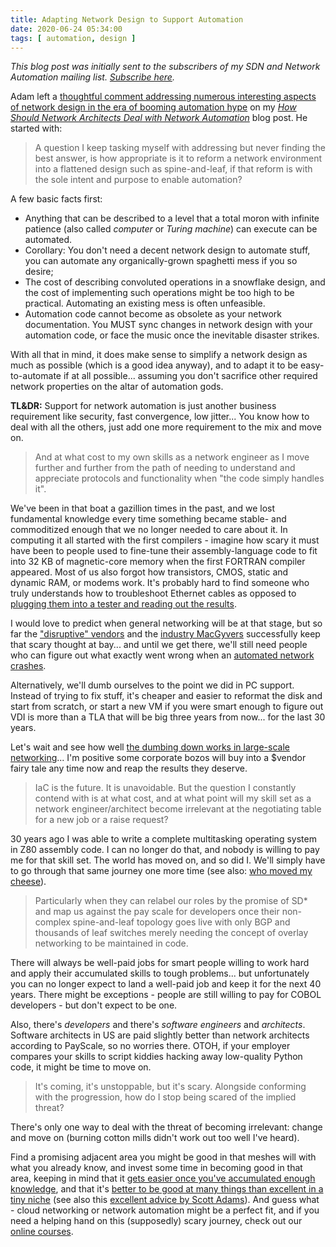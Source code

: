 ```yaml
---
title: Adapting Network Design to Support Automation
date: 2020-06-24 05:34:00
tags: [ automation, design ]
---
```

*This blog post was initially sent to the subscribers of my SDN and Network Automation mailing list. [Subscribe here](http://www.ipspace.net/Subscribe/Five_SDN_Tips).*

Adam left a [thoughtful comment addressing numerous interesting aspects of network design in the era of booming automation hype](https://blog.ipspace.net/2020/06/network-architects-facing-automation.html#73) on my *[How Should Network Architects Deal with Network Automation](https://blog.ipspace.net/2020/06/network-architects-facing-automation.html)* blog post. He started with:

> A question I keep tasking myself with addressing but never finding the best answer, is how appropriate is it to reform a network environment into a flattened design such as spine-and-leaf, if that reform is with the sole intent and purpose to enable automation?

A few basic facts first:
<!--more-->
* Anything that can be described to a level that a total moron with infinite patience (also called _computer_ or _Turing machine_) can execute can be automated. 
* Corollary: You don't need a decent network design to automate stuff, you can automate any organically-grown spaghetti mess if you so desire;
* The cost of describing convoluted operations in a snowflake design, and the cost of implementing such operations might be too high to be practical. Automating an existing mess is often unfeasible.
* Automation code cannot become as obsolete as your network documentation. You MUST sync changes in network design with your automation code, or face the music once the inevitable disaster strikes.

With all that in mind, it does make sense to simplify a network design as much as possible (which is a good idea anyway), and to adapt it to be easy-to-automate if at all possible... assuming you don't sacrifice other required network properties on the altar of automation gods.

**TL&DR:** Support for network automation is just another business requirement like security, fast convergence, low jitter... You know how to deal with all the others, just add one more requirement to the mix and move on.

>  And at what cost to my own skills as a network engineer as I move further and further from the path of needing to understand and appreciate protocols and functionality when "the code simply handles it".

We've been in that boat a gazillion times in the past, and we lost fundamental knowledge every time something became stable- and commoditized enough that we no longer needed to care about it. In computing it all started with the first compilers - imagine how scary it must have been to people used to fine-tune their assembly-language code to fit into 32 KB of magnetic-core memory when the first FORTRAN compiler appeared. Most of us also forgot how transistors, CMOS, static and dynamic RAM, or modems work. It's probably hard to find someone who truly understands how to troubleshoot Ethernet cables as opposed to [plugging them into a tester and reading out the results](https://blog.ipspace.net/2018/02/how-self-sufficient-do-you-want-to-be.html).

I would love to predict when general networking will be at that stage, but so far the ["disruptive" vendors](https://blog.ipspace.net/2019/10/the-cost-of-disruptiveness-and.html) and the [industry MacGyvers](https://blog.ipspace.net/2013/08/temper-your-macgyver-streak.html) successfully keep that scary thought at bay... and until we get there, we'll still need people who can figure out what exactly went wrong when an [automated network crashes](https://blog.ipspace.net/2018/02/big-red-button-for-network-automation.html).

Alternatively, we'll dumb ourselves to the point we did in PC support. Instead of trying to fix stuff, it's cheaper and easier to reformat the disk and start from scratch, or start a new VM if you were smart enough to figure out VDI is more than a TLA that will be big three years from now... for the last 30 years. 

Let's wait and see how well [the dumbing down works in large-scale networking](https://blog.ipspace.net/2015/11/can-you-afford-to-reformat-your-data.html)... I'm positive some corporate bozos will buy into a $vendor fairy tale any time now and reap the results they deserve.

> IaC is the future. It is unavoidable. But the question I constantly contend with is at what cost, and at what point will my skill set as a network engineer/architect become irrelevant at the negotiating table for a new job or a raise request?

30 years ago I was able to write a complete multitasking operating system in Z80 assembly code. I can no longer do that, and nobody is willing to pay me for that skill set. The world has moved on, and so did I. We'll simply have to go through that same journey one more time (see also: [who moved my cheese](https://en.wikipedia.org/wiki/Who_Moved_My_Cheese%3F)).

> Particularly when they can relabel our roles by the promise of SD* and map us against the pay scale for developers once their non-complex spine-and-leaf topology goes live with only BGP and thousands of leaf switches merely needing the concept of overlay networking to be maintained in code.

There will always be well-paid jobs for smart people willing to work hard and apply their accumulated skills to tough problems... but unfortunately you can no longer expect to land a well-paid job and keep it for the next 40 years. There might be exceptions - people are still willing to pay for COBOL developers - but don't expect to be one.

Also, there's _developers_ and there's _software engineers_ and _architects_. Software architects in US are paid slightly better than network architects according to PayScale, so no worries there. OTOH, if your employer compares your skills to script kiddies hacking away low-quality Python code, it might be time to move on.

> It's coming, it's unstoppable, but it's scary. Alongside conforming with the progression, how do I stop being scared of the implied threat?

There's only one way to deal with the threat of becoming irrelevant: change and move on (burning cotton mills didn't work out too well I've heard).

Find a promising adjacent area you might be good in that meshes will with what you already know, and invest some time in becoming good in that area, keeping in mind that it [gets easier once you've accumulated enough knowledge](https://blog.ipspace.net/2015/08/how-did-you-learn-so-much-about.html), and that it's [better to be good at many things than excellent in a tiny niche](https://blog.ipspace.net/2015/05/on-i-shaped-and-t-shaped-skills.html) (see also this [excellent advice by Scott Adams](https://dilbertblog.typepad.com/the_dilbert_blog/2007/07/career-advice.html)). And guess what - cloud networking or network automation might be a perfect fit, and if you need a helping hand on this (supposedly) scary journey, check out our [online courses](https://www.ipspace.net/Courses).